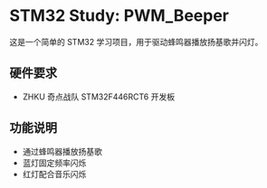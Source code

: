 # STM32 Study: PWM_Beeper

这是一个简单的 STM32 学习项目，用于驱动蜂鸣器播放扬基歌并闪灯。

## 硬件要求

- ZHKU 奇点战队 STM32F446RCT6 开发板

## 功能说明

- 通过蜂鸣器播放扬基歌
- 蓝灯固定频率闪烁
- 红灯配合音乐闪烁